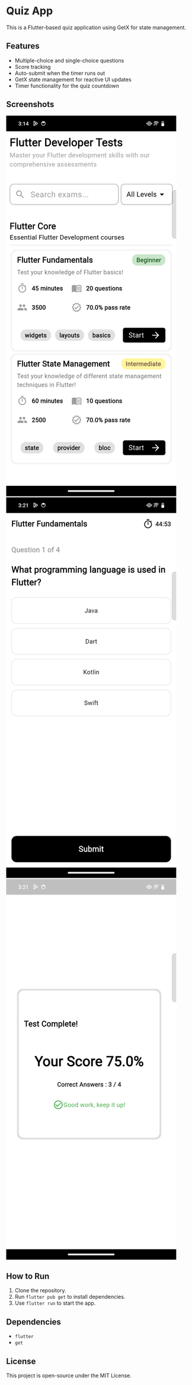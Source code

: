 # Quiz App

This is a Flutter-based quiz application using GetX for state management.

## Features
- Multiple-choice and single-choice questions
- Score tracking
- Auto-submit when the timer runs out
- GetX state management for reactive UI updates
- Timer functionality for the quiz countdown

## Screenshots
![Home Screen](assets/images/home_screen.png)
![Quiz Screen](assets/images/quiz_screen.png)
![Result Screen](assets/images/result_screen.png)

## How to Run
1. Clone the repository.
2. Run `flutter pub get` to install dependencies.
3. Use `flutter run` to start the app.

## Dependencies
- `flutter`
- `get`

## License
This project is open-source under the MIT License.

